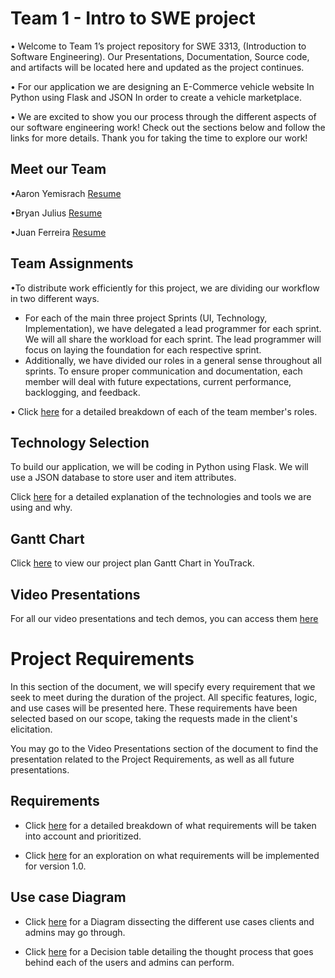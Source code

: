 # Team 1 - Intro to SWE project

• Welcome to Team 1’s project repository for SWE 3313, (Introduction to Software Engineering). Our Presentations, Documentation, Source code, and artifacts will be located here and updated as the project continues.


• For our application we are designing an E-Commerce vehicle website In Python using Flask and JSON In order to create a vehicle marketplace. 

• We are excited to show you our process through the different aspects of our software engineering work! Check out the sections below and follow the links for more details. Thank you for taking the time to explore our work!

## Meet our Team

•Aaron Yemisrach   [Resume](Aaron_Resume.md)

•Bryan Julius      [Resume](Bryan_Resume.md)

•Juan Ferreira     [Resume](Juan_Resume.md)

## Team Assignments 
•To distribute work efficiently for this project, we are dividing our workflow in two different ways. 
- For each of the main three project Sprints (UI, Technology, Implementation), we have delegated a lead programmer for each sprint. We will all share the workload for each sprint. The lead programmer will focus on laying the foundation for each respective sprint.
- Additionally, we have divided our roles in a general sense throughout all sprints. To ensure proper communication and documentation, each member will deal with future expectations, current performance, backlogging, and feedback.

• Click [here](TeamAssignments.md) for a detailed breakdown of each of the team member's roles.

## Technology Selection
To build our application, we will be coding in Python using Flask. We will use a JSON database to store user and item attributes.

Click [here](Technology_Description.md) for a detailed explanation of the technologies and tools we are using and why.

## Gantt Chart

Click [here](https://motorsports.youtrack.cloud/gantt-charts/226-0) to view our project plan Gantt Chart in YouTrack.

## Video Presentations
For all our video presentations and tech demos, you can access them [here](Video_Presentations.md)


# Project Requirements

In this section of the document, we will specify every requirement that we seek to meet during the duration of the project. All specific features, logic, and use cases will be presented here. These requirements have been selected based on our scope, taking the requests made in the client's elicitation.

You may go to the Video Presentations section of the document to find the presentation related to the Project Requirements, as well as all future presentations.

## Requirements

- Click [here](Requirement_Writing.md) for a detailed breakdown of what requirements will be taken into account and prioritized.
  
- Click [here](1.0_Version_Expectations.md) for an exploration on what requirements will be implemented for version 1.0.

## Use case Diagram

- Click [here]() for a Diagram dissecting the different use cases clients and admins may go through. 

- Click [here](Decision_Table.md) for a Decision table detailing the thought process that goes behind each of the users and admins can perform.







